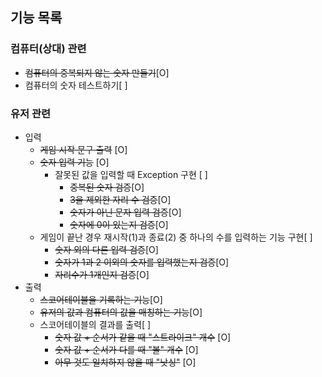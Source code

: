 ## 기능 목록

### 컴퓨터(상대) 관련
* ~~컴퓨터의 중복되지 않는 숫자 만들기~~[O]
* 컴퓨터의 숫자 테스트하기[ ]

### 유저 관련
* 입력
    * ~~게임 시작 문구 출력~~ [O]
    * ~~숫자 입력 기능~~ [O]
        * 잘못된 값을 입력할 때 Exception 구현 [ ]
            * ~~중복된 숫자 검증~~[O]
            * ~~3을 제외한 자리 수 검증~~[O]
            * ~~숫자가 아닌 문자 입력 검증~~[O]
            * ~~숫자에 0이 있는지 검증~~[O]
    * 게임이 끝난 경우 재시작(1)과 종료(2) 중 하나의 수를 입력하는 기능 구현[ ]
        * ~~숫자 외의 다른 입력 검증~~[O]
        * ~~숫자가 1과 2 이외의 숫자를 입력했는지 검증~~[O]
        * ~~자리수가 1개인지 검증~~[O]
* 출력
  * ~~스코어테이블을 기록하는 기능~~[O]
  * ~~유저의 값과 컴퓨터의 값을 매칭하는 기능~~[O]
  * 스코어테이블의 결과를 출력[ ]
      * ~~숫자 값 + 순서가 같을 때 "스트라이크" 개수~~ [O]
      * ~~숫자 값 + 순서가 다를 때 "볼" 개수~~ [O]
      * ~~아무 것도 일치하지 않을 때 "낫싱"~~ [O]